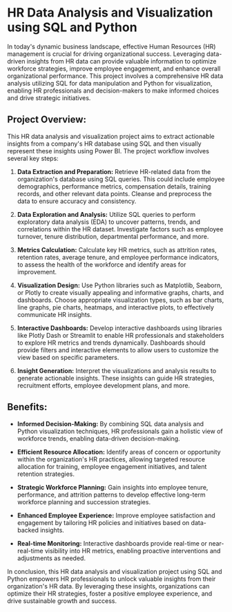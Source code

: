 # HR Data Analysis and Visualization using SQL and Python

In today's dynamic business landscape, effective Human Resources (HR) management is crucial for driving organizational success. Leveraging data-driven insights from HR data can provide valuable information to optimize workforce strategies, improve employee engagement, and enhance overall organizational performance. This project involves a comprehensive HR data analysis utilizing SQL for data manipulation and Python for visualization, enabling HR professionals and decision-makers to make informed choices and drive strategic initiatives.

## Project Overview:

This HR data analysis and visualization project aims to extract actionable insights from a company's HR database using SQL and then visually represent these insights using Power BI. The project workflow involves several key steps:

1. **Data Extraction and Preparation:** Retrieve HR-related data from the organization's database using SQL queries. This could include employee demographics, performance metrics, compensation details, training records, and other relevant data points. Cleanse and preprocess the data to ensure accuracy and consistency.

2. **Data Exploration and Analysis:** Utilize SQL queries to perform exploratory data analysis (EDA) to uncover patterns, trends, and correlations within the HR dataset. Investigate factors such as employee turnover, tenure distribution, departmental performance, and more.

3. **Metrics Calculation:** Calculate key HR metrics, such as attrition rates, retention rates, average tenure, and employee performance indicators, to assess the health of the workforce and identify areas for improvement.

4. **Visualization Design:** Use Python libraries such as Matplotlib, Seaborn, or Plotly to create visually appealing and informative graphs, charts, and dashboards. Choose appropriate visualization types, such as bar charts, line graphs, pie charts, heatmaps, and interactive plots, to effectively communicate HR insights.

5. **Interactive Dashboards:** Develop interactive dashboards using libraries like Plotly Dash or Streamlit to enable HR professionals and stakeholders to explore HR metrics and trends dynamically. Dashboards should provide filters and interactive elements to allow users to customize the view based on specific parameters.

6. **Insight Generation:** Interpret the visualizations and analysis results to generate actionable insights. These insights can guide HR strategies, recruitment efforts, employee development plans, and more.
   

## Benefits:

- **Informed Decision-Making:** By combining SQL data analysis and Python visualization techniques, HR professionals gain a holistic view of workforce trends, enabling data-driven decision-making.

- **Efficient Resource Allocation:** Identify areas of concern or opportunity within the organization's HR practices, allowing targeted resource allocation for training, employee engagement initiatives, and talent retention strategies.

- **Strategic Workforce Planning:** Gain insights into employee tenure, performance, and attrition patterns to develop effective long-term workforce planning and succession strategies.

- **Enhanced Employee Experience:** Improve employee satisfaction and engagement by tailoring HR policies and initiatives based on data-backed insights.

- **Real-time Monitoring:** Interactive dashboards provide real-time or near-real-time visibility into HR metrics, enabling proactive interventions and adjustments as needed.

In conclusion, this HR data analysis and visualization project using SQL and Python empowers HR professionals to unlock valuable insights from their organization's HR data. By leveraging these insights, organizations can optimize their HR strategies, foster a positive employee experience, and drive sustainable growth and success.
